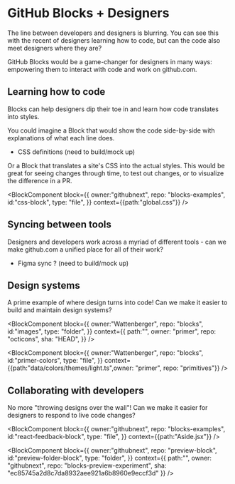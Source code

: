 # GitHub Blocks + Designers

The line between developers and designers is blurring. You can see this with the recent of designers learning how to code, but can the code also meet designers where they are?

GitHub Blocks would be a game-changer for designers in many ways: empowering them to interact with code and work on github.com.

## Learning how to code

Blocks can help designers dip their toe in and learn how code translates into styles.

You could imagine a Block that would show the code side-by-side with explanations of what each line does.

- CSS definitions (need to build/mock up)

Or a Block that translates a site's CSS into the actual styles. This would be great for seeing changes through time, to test out changes, or to visualize the difference in a PR.

<BlockComponent
block={{
    owner:"githubnext",
    repo: "blocks-examples",
    id:"css-block",
    type: "file",
  }}
context={{path:"global.css"}}
/>

## Syncing between tools

Designers and developers work across a myriad of different tools - can we make github.com a unified place for all of their work?

- Figma sync ? (need to build/mock up)

## Design systems

A prime example of where design turns into code! Can we make it easier to build and maintain design systems?

<BlockComponent
block={{
    owner:"Wattenberger",
    repo: "blocks",
    id:"images",
    type: "folder",
  }}
context={{
    path:"",
    owner: "primer",
    repo: "octicons",
    sha: "HEAD",
  }}
/>

<BlockComponent
block={{
    owner:"Wattenberger",
    repo: "blocks",
    id:"primer-colors",
    type: "file",
  }}
context={{path:"data/colors/themes/light.ts",owner: "primer", repo: "primitives"}}
/>

## Collaborating with developers

No more "throwing designs over the wall"! Can we make it easier for designers to respond to live code changes?

<BlockComponent
block={{
    owner:"githubnext",
    repo: "blocks-examples",
    id:"react-feedback-block",
    type: "file",
  }}
context={{path:"Aside.jsx"}}
/>

<BlockComponent
block={{
    owner:"githubnext",
    repo: "preview-block",
    id:"preview-folder-block",
    type: "folder",
  }}
context={{
    path:"",
    owner: "githubnext",
    repo: "blocks-preview-experiment",
    sha: "ec85745a2d8c7da8932aee921a6b8960e9eccf3d"
  }}
/>

